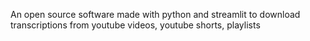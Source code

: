 An open source software made with python and streamlit to download transcriptions from youtube videos, youtube shorts, playlists
